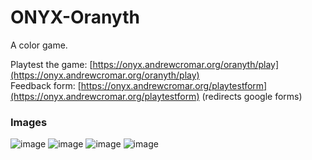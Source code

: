 # ONYX-Oranyth

A color game.

Playtest the game: [https://onyx.andrewcromar.org/oranyth/play](https://onyx.andrewcromar.org/oranyth/play) <br>
Feedback form: [https://onyx.andrewcromar.org/playtestform](https://onyx.andrewcromar.org/playtestform) (redirects google forms)

### Images

![image](https://github.com/user-attachments/assets/fd8d141c-c3c8-4fc1-8a5f-6c45138ee233)
![image](https://github.com/user-attachments/assets/44c8ddd5-c3bb-4f26-af5c-754b2ffc5921)
![image](https://github.com/user-attachments/assets/0f1049dd-f753-4400-a182-2c47a3dc22ab)
![image](https://github.com/user-attachments/assets/6b78f9a3-5b4c-4b10-a995-aa2c0302389e)

